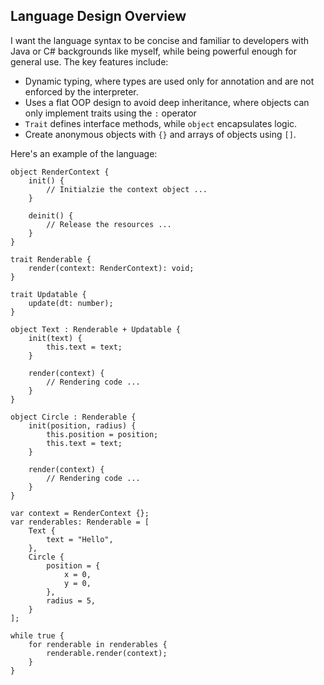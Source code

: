 ## Language Design Overview

I want the language syntax to be concise and familiar to developers with Java or C# backgrounds like myself, while being powerful enough for general use. The key features include:

- Dynamic typing, where types are used only for annotation and are not enforced by the interpreter.
- Uses a flat OOP design to avoid deep inheritance, where objects can only implement traits using the `:` operator
- `Trait` defines interface methods, while `object` encapsulates logic.
- Create anonymous objects with `{}` and arrays of objects using `[]`.

Here's an example of the language:

```
object RenderContext {
	init() {
		// Initialzie the context object ...
	}

	deinit() {
		// Release the resources ...
	}
}

trait Renderable {
	render(context: RenderContext): void;
}

trait Updatable {
	update(dt: number);
}

object Text : Renderable + Updatable {
	init(text) {
		this.text = text;
	}

	render(context) {
		// Rendering code ...
	}
}

object Circle : Renderable {
	init(position, radius) {
		this.position = position;
		this.text = text;
	}

	render(context) {
		// Rendering code ...
	}
}

var context = RenderContext {};
var renderables: Renderable = [
	Text {
		text = "Hello",
	},
	Circle {
		position = {
			x = 0,
			y = 0,
		},
		radius = 5,
	}
];

while true {
	for renderable in renderables {
		renderable.render(context);
	}
}
```
